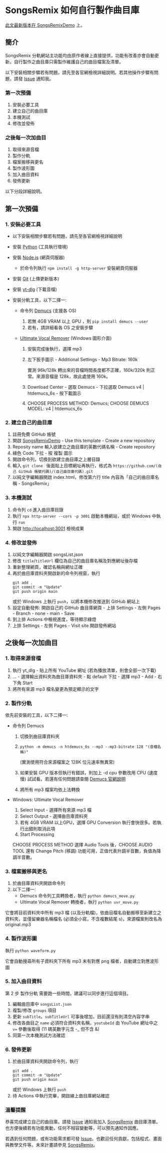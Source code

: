 # SongsRemix 如何自行製作曲目庫

[此文最新版本在 SongsRemixDemo](https://github.com/ChrisTorng/SongsRemixDemo/blob/main/HowTo_zht.md) 上。

## 簡介
  SongsRemix 分軌網站主功能均由原作者線上直接提供，功能有改善亦會自動更新。自行製作之曲目庫只需製作維護自己的曲目檔案及清單。

  以下安裝相關步驟若有問題，請先至各官網檢視詳細說明。若其他操作步驟有問題，請發 [Issue](https://github.com/ChrisTorng/SongsRemixDemo/issues) 通知我。

### 第一次預備
  1. 安裝必要工具
  2. 建立自己的曲目庫
  3. 本機測試
  4. 修改並發佈

### 之後每一次加曲目
  1. 取得來源音檔
  2. 製作分軌
  3. 檔案搬移與更名
  4. 製作波形圖
  5. 加入曲目資料
  6. 發佈更新

  以下分段詳細說明。

## 第一次預備

### 1. 安裝必要工具
  * 以下安裝相關步驟若有問題，請先至各官網檢視詳細說明
  * 安裝 [Python](https://www.python.org/) (工具執行環境)
  * 安裝 [Node.js](https://nodejs.org/) (網頁伺服器)
    *  於命令列執行 `npm install -g http-server` 安裝網頁伺服器

  * 安裝 [Git](https://git-scm.com/) (上傳更新版本)
  * 安裝 [yt-dlg](https://oleksis.github.io/youtube-dl-gui/) (下載音檔)
  * 安裝分軌工具，以下二擇一:
    * 命令列 [Demucs](https://github.com/facebookresearch/demucs#requirements) (支援各 OS)
      1. 若無 4GB VRAM 以上 GPU ，則 `pip install demucs --user`
      2. 若有，請詳細看各 OS 之安裝步驟

    * [Ultimate Vocal Remover](https://github.com/anjok07/ultimatevocalremovergui) (Windows 圖形介面)
      1. 安裝完成後執行，選擇 mp3
      2. 左下扳手圖示 - Additional Settings - Mp3 Bitrate: 160k

         實測 96k/128k 轉出來的音檔時間長度都不正確，160k/320k 則正常。來源音檔是 128k，故此處使用 160k。

      3. Download Center - 選取 Demucs - 下拉選取 Demucs v4 | htdemucs_6s - 按下載圖示
      4. CHOOSE PROCESS METHOD: Demucs; CHOOSE DEMUCS MODEL: v4 | htdemucs_6s

### 2. 建立自己的曲目庫
  1. 註冊免費 GitHub 帳號
  2. 開啟 [SongsRemixDemo](https://github.com/ChrisTorng/SongsRemixDemo) - Use this template - Create a new repository
  3. Reposity name 輸入欲建立之曲目庫的英數代碼名稱 - Create repository
  4. 綠色 Code 下拉 - 按 複製 圖示
  5. 開啟命令列，切換到欲建立曲目庫之上層目錄
  6. 輸入 `git clone ` 後面貼上目標網址再執行，格式為 `https://github.com/(自己 GitHub 帳號代碼)/(自己曲目庫代碼).git`
  7. 以純文字編輯器開啟 index.html，修改第六行 title 內容為「自己的曲目庫名稱 - SongsRemix」

### 3. 本機測試
  1. 命令列 `cd` 進入曲目庫目錄
  2. 執行 `npx http-server --cors -p 3001` 啟動本機網站，或於 Windows 中執行 `run`
  3. 開啟 [http://localhost:3001](http://localhost:3001) 檢視成果

### 4. 修改並發佈
  1. 以純文字編輯器開啟 songsList.json
  2. 修改 `title`/`titleUrl` 欄位為自己的曲目庫名稱及對應網址後存檔
  3. 重新整理網頁，確認名稱與網址正確
  4. 再於曲目庫資料夾開啟新的命令列視窗，執行
     ```
     git add .
     git commit -m "Update"
     git push origin main
     ```
     或於 Windows 上執行 `push`，以將本機修改推送到 GitHub 網站上
  5. 設定自動發佈: 開啟自己的 GitHub 曲目庫網頁 - 上排 Settings - 左側 Pages - Branch - none - main - Save
  6. 到上排 Actions 中檢視進度，等待顯示綠燈
  7. 上排 Settings - 左側 Pages - Visit site 開啟發佈網站

## 之後每一次加曲目

### 1. 取得來源音檔
  1. 執行 yt_dlg - 貼上所有 YouTube 網址 (若為播放清單，則會全部一次下載)
  2. ... - 選擇輸出資料夾為曲目庫資料夾 - 點 default 下拉 - 選擇 mp3 - Add - 右下角 Start
  3. 將所有來源 mp3 檔名變更為預定顯示的文字

### 2. 製作分軌
  依先前安裝的工具，以下二擇一:
  * 命令列 Demucs
    1. 切換到曲目庫資料夾
    2. `python -m demucs -n htdemucs_6s --mp3 --mp3-bitrate 128 "(音檔名稱)"`

       (實測使用符合來源檔案之 128K 位元速率無異常)

    3. 如果安裝 GPU 版本但執行有錯誤，則加上 -d cpu 參數改用 CPU (速度慢) 試試看。若還有任何問題請查閱 [Demucs 官網說明](https://github.com/facebookresearch/demucs#requirements)
    4. 將所有 mp3 檔案均依上法轉換

  * Windows: Ultimate Vocal Remover
    1. Select Input - 選擇所有來源 mp3 檔
    2. Select Output - 選擇曲目庫資料夾
    3. 若有 4GB VRAM 以上GPU，選擇 GPU Conversion 執行會快很多。若執行出錯則取消此項
    4. Start Processing

    CHOOSE PROCESS METHOD 選擇 Audio Tools 後，CHOOSE AUDIO TOOL 還有 Change Pitch (移調) 功能可用，正值代表升調半音數，負值為降調半音數。

### 3. 檔案搬移與更名
  1. 於曲目庫資料夾開啟命令列
  2. 以下二擇一:
     * Demucs 命令列工具轉換者，執行 `python demucs_move.py`
     * Ultimate Vocal Remover 轉換者，執行 `python uvr_move.py`
  
  它會將目前資料夾中所有 mp3 檔 (以及分軌檔)，依曲目檔名自動搬移至新建立之資料夾，並僅留樂器名稱檔名 (必須全小寫，不含複數結尾 s)，來源檔案則改名為 original.mp3

### 4. 製作波形圖
  執行 `python waveform.py`
  
  它會自動搜尋所有子資料夾下所有 mp3 未有對應 png 檔者，自動建立對應波形圖

### 5. 加入曲目資料
  第 2 步 製作分軌 需要跑一些時間，建議可以同步進行這個項目。
  1. 編輯曲目庫中 `songsList.json`
  2. 複製/修改 `groups` 項目
  3. 更新 `subTitle`。`subTitleUrl` 可事後增加，目前還沒有則清空內容字串
  4. 修改各曲目之 `name` 必須符合資料夾名稱，`youtubeId` 由 YouTube 網址中之 `v=` 參數後取得 (11 碼英數字元含 -_ 但不含 &)
  5. 同第一次本機測試方法確認

### 6. 發佈更新
  1. 於曲目庫資料夾開啟命令列，執行
     ```
     git add .
     git commit -m "Update"
     git push origin main
     ```
     或於 Windows 上執行 `push`
  2. 待 Actions 中執行完畢，開啟線上曲目庫網站確認

### 溫馨提醒
  恭喜完成建立自己的曲目庫。請發 [Issue](https://github.com/ChrisTorng/SongsRemix/issues) 通知我加入 [SongsRemix](https://github.com/ChrisTorng/SongsRemix) 曲目庫清單。也方便後續若有功能異動，任何不相容變動等，可以預先通知作因應。

  若遇到任何問題，或有功能需求都可發 [Issue](https://github.com/ChrisTorng/SongsRemix/issues)。也歡迎任何貢獻，包括程式、畫面與教學文件等。未來計畫請參見 [SongsRemix](https://github.com/ChrisTorng/SongsRemix)。

